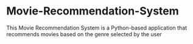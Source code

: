 # Movie-Recommendation-System
This Movie Recommendation System is a Python-based application that recommends movies based on the genre selected by the user

